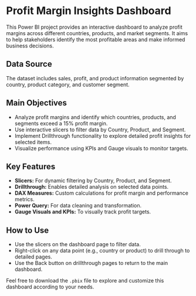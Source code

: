 # Profit Margin Insights Dashboard

This Power BI project provides an interactive dashboard to analyze profit margins across different countries, products, and market segments. It aims to help stakeholders identify the most profitable areas and make informed business decisions.

## Data Source
The dataset includes sales, profit, and product information segmented by country, product category, and customer segment.

## Main Objectives
- Analyze profit margins and identify which countries, products, and segments exceed a 15% profit margin.
- Use interactive slicers to filter data by Country, Product, and Segment.
- Implement Drillthrough functionality to explore detailed profit insights for selected items.
- Visualize performance using KPIs and Gauge visuals to monitor targets.

## Key Features
- **Slicers:** For dynamic filtering by Country, Product, and Segment.
- **Drillthrough:** Enables detailed analysis on selected data points.
- **DAX Measures:** Custom calculations for profit margin and performance metrics.
- **Power Query:** For data cleaning and transformation.
- **Gauge Visuals and KPIs:** To visually track profit targets.

## How to Use
- Use the slicers on the dashboard page to filter data.
- Right-click on any data point (e.g., country or product) to drill through to detailed pages.
- Use the Back button on drillthrough pages to return to the main dashboard.


Feel free to download the `.pbix` file to explore and customize this dashboard according to your needs.

